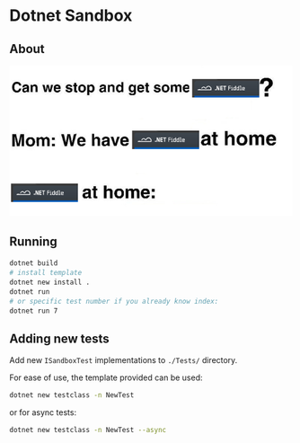 # Dotnet Sandbox

## About

![about](images/image.png)

## Running

```sh
dotnet build
# install template
dotnet new install .
dotnet run
# or specific test number if you already know index:
dotnet run 7
```

## Adding new tests

Add new `ISandboxTest`  implementations to `./Tests/` directory.

For ease of use, the template provided can be used:

```sh
dotnet new testclass -n NewTest
```

or for async tests:

```sh
dotnet new testclass -n NewTest --async
```
